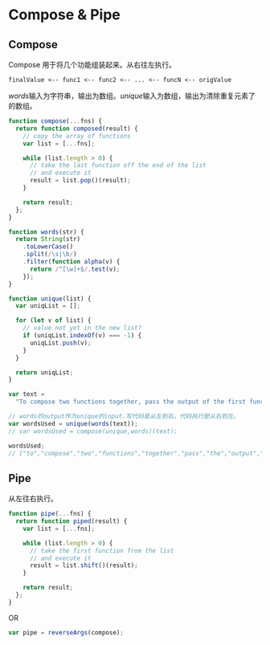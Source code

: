 # Compose & Pipe

## Compose

Compose 用于将几个功能组装起来。从右往左执行。

`finalValue <-- func1 <-- func2 <-- ... <-- funcN <-- origValue`

*words*输入为字符串，输出为数组。*unique*输入为数组，输出为清除重复元素了的数组。

```javascript
function compose(...fns) {
  return function composed(result) {
    // copy the array of functions
    var list = [...fns];

    while (list.length > 0) {
      // take the last function off the end of the list
      // and execute it
      result = list.pop()(result);
    }

    return result;
  };
}
```

```javascript
function words(str) {
  return String(str)
    .toLowerCase()
    .split(/\s|\b/)
    .filter(function alpha(v) {
      return /^[\w]+$/.test(v);
    });
}

function unique(list) {
  var uniqList = [];

  for (let v of list) {
    // value not yet in the new list?
    if (uniqList.indexOf(v) === -1) {
      uniqList.push(v);
    }
  }

  return uniqList;
}

var text =
  "To compose two functions together, pass the output of the first function call as the input of the second function call.";

// words的output作为unique的input.写代码是从左到右，代码执行是从右到左。
var wordsUsed = unique(words(text));
// var wordsUsed = compose(unique,words)(text);

wordsUsed;
// ["to","compose","two","functions","together","pass","the","output","of","first","function","call","as","input","second"]
```

## Pipe

从左往右执行。

```javascript
function pipe(...fns) {
  return function piped(result) {
    var list = [...fns];

    while (list.length > 0) {
      // take the first function from the list
      // and execute it
      result = list.shift()(result);
    }

    return result;
  };
}
```

OR

```javascript
var pipe = reverseArgs(compose);
```
